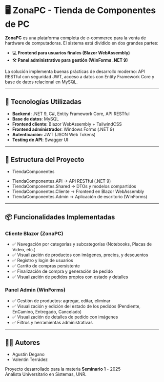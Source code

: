 # 🖥️ ZonaPC - Tienda de Componentes de PC

**ZonaPC** es una plataforma completa de e-commerce para la venta de hardware de computadoras. El sistema está dividido en dos grandes partes:

- 💻 **Frontend para usuarios finales (Blazor WebAssembly)**
- 🛠️ **Panel administrativo para gestión (WinForms .NET 9)**

La solución implementa buenas prácticas de desarrollo moderno: API RESTful con seguridad JWT, acceso a datos con Entity Framework Core y base de datos relacional en MySQL.

---

## 🚀 Tecnologías Utilizadas

- **Backend**: .NET 9, C#, Entity Framework Core, API RESTful
- **Base de datos**: MySQL
- **Frontend cliente**: Blazor WebAssembly + TailwindCSS
- **Frontend administrador**: Windows Forms (.NET 9)
- **Autenticación**: JWT (JSON Web Tokens)
- **Testing de API**: Swagger UI

---

## 🧩 Estructura del Proyecto

- TiendaComponentes
* TiendaComponentes.API → API RESTful (.NET 9)
* TiendaComponentes.Shared → DTOs y modelos compartidos
* TiendaComponentes.Cliente → Frontend en Blazor WebAssembly
* TiendaComponentes.Admin → Aplicación de escritorio (WinForms)

---

## 📦 Funcionalidades Implementadas

### Cliente Blazor (ZonaPC)
- ✅ Navegación por categorías y subcategorías (Notebooks, Placas de Video, etc.)
- ✅ Visualización de productos con imágenes, precios, y descuentos
- ✅ Registro y login de usuarios
- ✅ Carrito de compras persistente
- ✅ Finalización de compra y generación de pedido
- ✅ Visualización de pedidos propios con estado y detalles

### Panel Admin (WinForms)
- ✅ Gestión de productos: agregar, editar, eliminar
- ✅ Visualización y edición del estado de los pedidos (Pendiente, EnCamino, Entregado, Cancelado)
- ✅ Visualización de detalles de pedido con imágenes
- ✅ Filtros y herramientas administrativas

---

## 👨‍💻 Autores

- Agustín Degano  
- Valentín Terrádez  

Proyecto desarrollado para la materia **Seminario 1** - 2025  
Analista Universitario en Sistemas, UNR.
